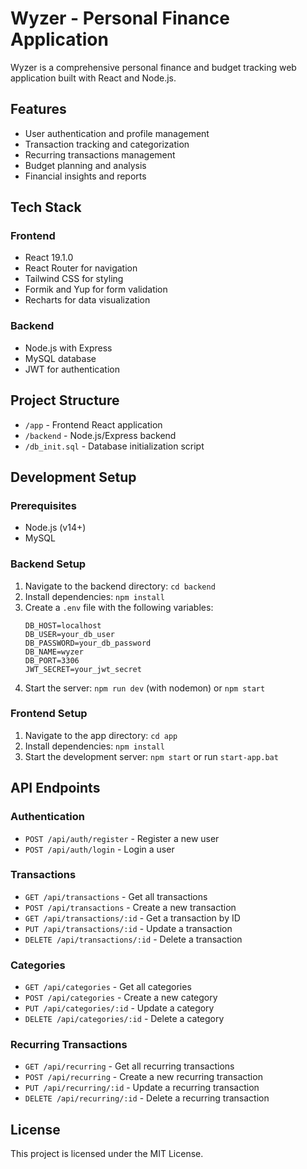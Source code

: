 # Wyzer - Personal Finance Application

Wyzer is a comprehensive personal finance and budget tracking web application built with React and Node.js.

## Features

- User authentication and profile management
- Transaction tracking and categorization
- Recurring transactions management
- Budget planning and analysis
- Financial insights and reports

## Tech Stack

### Frontend
- React 19.1.0
- React Router for navigation
- Tailwind CSS for styling
- Formik and Yup for form validation
- Recharts for data visualization

### Backend
- Node.js with Express
- MySQL database
- JWT for authentication

## Project Structure

- `/app` - Frontend React application
- `/backend` - Node.js/Express backend
- `/db_init.sql` - Database initialization script

## Development Setup

### Prerequisites
- Node.js (v14+)
- MySQL

### Backend Setup
1. Navigate to the backend directory: `cd backend`
2. Install dependencies: `npm install`
3. Create a `.env` file with the following variables:
   ```
   DB_HOST=localhost
   DB_USER=your_db_user
   DB_PASSWORD=your_db_password
   DB_NAME=wyzer
   DB_PORT=3306
   JWT_SECRET=your_jwt_secret
   ```
4. Start the server: `npm run dev` (with nodemon) or `npm start`

### Frontend Setup
1. Navigate to the app directory: `cd app`
2. Install dependencies: `npm install`
3. Start the development server: `npm start` or run `start-app.bat`

## API Endpoints

### Authentication
- `POST /api/auth/register` - Register a new user
- `POST /api/auth/login` - Login a user

### Transactions
- `GET /api/transactions` - Get all transactions
- `POST /api/transactions` - Create a new transaction
- `GET /api/transactions/:id` - Get a transaction by ID
- `PUT /api/transactions/:id` - Update a transaction
- `DELETE /api/transactions/:id` - Delete a transaction

### Categories
- `GET /api/categories` - Get all categories
- `POST /api/categories` - Create a new category
- `PUT /api/categories/:id` - Update a category
- `DELETE /api/categories/:id` - Delete a category

### Recurring Transactions
- `GET /api/recurring` - Get all recurring transactions
- `POST /api/recurring` - Create a new recurring transaction
- `PUT /api/recurring/:id` - Update a recurring transaction
- `DELETE /api/recurring/:id` - Delete a recurring transaction

## License

This project is licensed under the MIT License.
